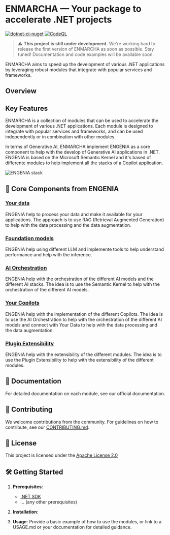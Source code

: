 # ENMARCHA — Your package to accelerate .NET projects

[![dotnet-ci-nuget](https://github.com/Encamina/enmarcha/actions/workflows/main.yml/badge.svg)](https://github.com/Encamina/enmarcha/actions/workflows/main.yml) [![CodeQL](https://github.com/Encamina/enmarcha/actions/workflows/codeql.yml/badge.svg)](https://github.com/Encamina/enmarcha/actions/workflows/codeql.yml)

> :warning: **This project is still under development.** We're working hard to release the first version of ENMARCHA as soon as possible. Stay tuned! Documentation and code examples will be available soon.

ENMARCHA aims to speed up the development of various .NET applications by leveraging robust modules that integrate with popular services and frameworks.

## Overview

## Key Features

ENMARCHA is a collection of modules that can be used to accelerate the development of various .NET applications. Each module is designed to integrate with popular services and frameworks, and can be used independently or in combination with other modules.

In terms of Generative AI, ENMARCHA implement ENGENIA as a core component to help with the develop of Generative AI applications in .NET. ENGENIA is based on the Microsoft Semantic Kernel and it's based of differente modules to help implement all the stacks of a Copilot application.

![ENGENIA stack](https://raw.githubusercontent.com/wiki/Encamina/enmarcha/assets/engenia-stack.png)

## 🚀 Core Components from ENGENIA

### [Your data](./wiki/YourData)

ENGENIA help to process your data and make it available for your applications. The approach is to use RAG (Retrieval Augmented Generation) to help with the data processing and the data augmentation.

### [Foundation models](./wiki/FoundationModels)

ENGENIA help using different LLM and implemente tools to help understand performance and help with the inference.

### [AI Orchestration](./wiki/AIOrchestration)

ENGENIA help with the orchestration of the different AI models and the different AI stacks. The idea is to use the Semantic Kernel to help with the orchestration of the different AI models. 

### [Your Copilots](./wiki/YourCopilots)

ENGENIA help with the implementation of the different Copilots. The idea is to use the AI Orchestration to help with the orchestration of the different AI models and connect with Your Data to help with the data processing and the data augmentation.

### [Plugin Extensibility](./wiki/PluginExtensibility)

ENGENIA help with the extensibility of the different modules. The idea is to use the Plugin Extensibility to help with the extensibility of the different modules.

## 📖 Documentation
For detailed documentation on each module, see our official documentation.

## 🙏 Contributing
We welcome contributions from the community. For guidelines on how to contribute, see our [CONTRIBUTING.md](./CONTRIBUTING.md).

## 📄 License
This project is licensed under the [Apache License 2.0](./LICENSE) 

## 🛠 Getting Started

1. **Prerequisites**:
   - [.NET SDK](link_to_download)
   - ... (any other prerequisites)

2. **Installation**:


3. **Usage**:
Provide a basic example of how to use the modules, or link to a USAGE.md or your documentation for detailed guidance.
